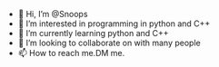 - 👋 Hi, I’m @Snoops
- 👀 I’m interested in programming in python and C++
- 🌱 I’m currently learning python and C++
- 💞️ I’m looking to collaborate on with many people
- 📫 How to reach me.DM me. 

<!---
NoKps/NoKps is a ✨ special ✨ repository because its `README.md` (this file) appears on your GitHub profile.
You can click the Preview link to take a look at your changes.
--->
